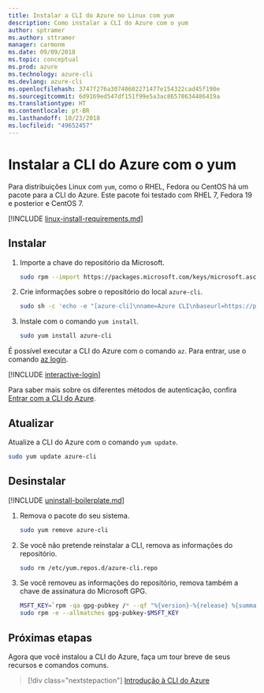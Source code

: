 ```yaml
---
title: Instalar a CLI do Azure no Linux com yum
description: Como instalar a CLI do Azure com o yum
author: sptramer
ms.author: sttramer
manager: carmonm
ms.date: 09/09/2018
ms.topic: conceptual
ms.prod: azure
ms.technology: azure-cli
ms.devlang: azure-cli
ms.openlocfilehash: 3747f276a30740602271477e154322cad45f190e
ms.sourcegitcommit: 6d9169ed547df151f99e5a3ac86578634486419a
ms.translationtype: HT
ms.contentlocale: pt-BR
ms.lasthandoff: 10/23/2018
ms.locfileid: "49652457"
---
```

# <a name="install-azure-cli-with-yum"></a>Instalar a CLI do Azure com o yum

Para distribuições Linux com `yum`, como o RHEL, Fedora ou CentOS há um pacote para a CLI do Azure. Este pacote foi testado com RHEL 7, Fedora 19 e posterior e CentOS 7.

[!INCLUDE [linux-install-requirements.md](includes/linux-install-requirements.md)]

## <a name="install"></a>Instalar

1. Importe a chave do repositório da Microsoft.

   ```bash
   sudo rpm --import https://packages.microsoft.com/keys/microsoft.asc
   ```

2. Crie informações sobre o repositório do local `azure-cli`.

   ```bash
   sudo sh -c 'echo -e "[azure-cli]\nname=Azure CLI\nbaseurl=https://packages.microsoft.com/yumrepos/azure-cli\nenabled=1\ngpgcheck=1\ngpgkey=https://packages.microsoft.com/keys/microsoft.asc" > /etc/yum.repos.d/azure-cli.repo'
   ```

3. Instale com o comando `yum install`.

   ```bash
   sudo yum install azure-cli
   ```

É possível executar a CLI do Azure com o comando `az`. Para entrar, use o comando [az login](/cli/azure/reference-index#az-login).

[!INCLUDE [interactive-login](includes/interactive-login.md)]

Para saber mais sobre os diferentes métodos de autenticação, confira [Entrar com a CLI do Azure](authenticate-azure-cli.md).

## <a name="update"></a>Atualizar

Atualize a CLI do Azure com o comando `yum update`.

```bash
sudo yum update azure-cli
```

## <a name="uninstall"></a>Desinstalar

[!INCLUDE [uninstall-boilerplate.md](includes/uninstall-boilerplate.md)]

1. Remova o pacote do seu sistema.

   ```bash
   sudo yum remove azure-cli
   ```

2. Se você não pretende reinstalar a CLI, remova as informações do repositório.

   ```bash
   sudo rm /etc/yum.repos.d/azure-cli.repo
   ```

3. Se você removeu as informações do repositório, remova também a chave de assinatura do Microsoft GPG.

   ```bash
   MSFT_KEY=`rpm -qa gpg-pubkey /* --qf "%{version}-%{release} %{summary}\n" | grep Microsoft | awk '{print $1}'`
   sudo rpm -e --allmatches gpg-pubkey-$MSFT_KEY
   ```

## <a name="next-steps"></a>Próximas etapas

Agora que você instalou a CLI do Azure, faça um tour breve de seus recursos e comandos comuns.

> [!div class="nextstepaction"]
> [Introdução à CLI do Azure](get-started-with-azure-cli.md)
